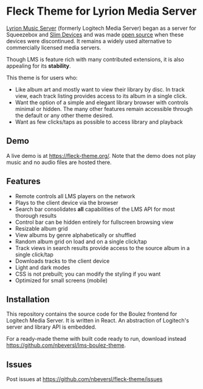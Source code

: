 # Fleck Theme for Lyrion Media Server

[Lyrion Music Server](https://lyrion.org/) (formerly Logitech Media Server) began as a server for Squeezebox and [Slim Devices](https://en.wikipedia.org/wiki/Squeezebox_(network_music_player)) and was made [open source](https://github.com/LMS-Community) when these devices were discontinued. It remains a widely used alternative to commercially licensed media servers.

Though LMS is feature rich with many contributed extensions, it is also appealing for its **stability**.

This theme is for users who:

- Like album art and mostly want to view their library by disc. In track view, each track listing provides access to its album in a single click.
- Want the option of a simple and elegant library browser with controls minimal or hidden. The many other features remain accessible through the default or any other theme desired.
- Want as few clicks/taps as possible to access library and playback

## Demo

A live demo is at https://fleck-theme.org/. Note that the demo does not play music and no audio files are hosted there.

## Features

- Remote controls all LMS players on the network
- Plays to the client device via the browser
- Search bar consolidates **all** capabilities of the LMS API for most thorough results
- Control bar can be hidden entirely for fullscreen browsing view
- Resizable album grid
- View albums by genre alphabetically or shuffled
- Random album grid on load and on a single click/tap
- Track views in search results provide access to the source album in a single click/tap
- Downloads tracks to the client device
- Light and dark modes
- CSS is not prebuilt; you can modify the styling if you want
- Optimized for small screens (mobile)

## Installation

This repository contains the source code for the Boulez frontend for Logitech Media Server. It is written in React. An abstraction of Logitech's server and library API is embedded.

For a ready-made theme with built code ready to run, download instead https://github.com/nbeversl/lms-boulez-theme.

## Issues

Post issues at https://github.com/nbeversl/fleck-theme/issues
